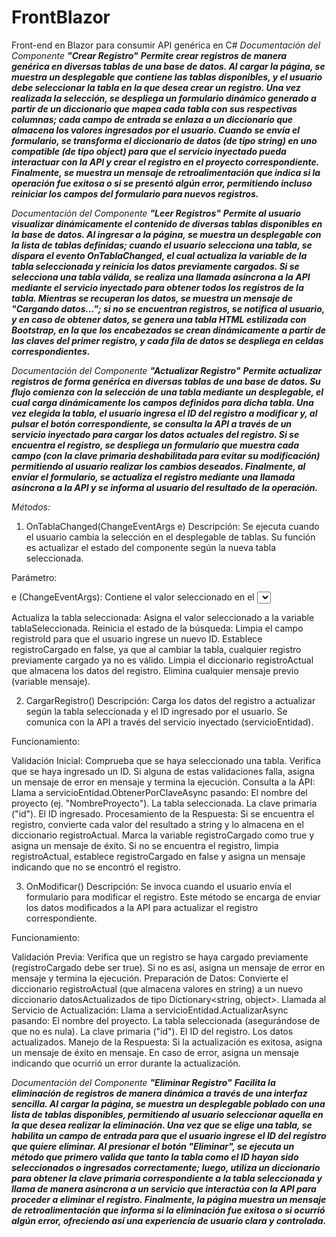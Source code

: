 # FrontBlazor
Front-end en Blazor para consumir API genérica en C#
*Documentación del Componente **"Crear Registro"***
***Permite crear registros de manera genérica en diversas tablas de una base de datos. Al cargar la página, se muestra un desplegable que contiene las tablas disponibles, y el usuario debe seleccionar la tabla en la que desea crear un registro. Una vez realizada la selección, se despliega un formulario dinámico generado a partir de un diccionario que mapea cada tabla con sus respectivas columnas; cada campo de entrada se enlaza a un diccionario que almacena los valores ingresados por el usuario. Cuando se envía el formulario, se transforma el diccionario de datos (de tipo string) en uno compatible (de tipo object) para que el servicio inyectado pueda interactuar con la API y crear el registro en el proyecto correspondiente. Finalmente, se muestra un mensaje de retroalimentación que indica si la operación fue exitosa o si se presentó algún error, permitiendo incluso reiniciar los campos del formulario para nuevos registros.***

*Documentación del Componente **"Leer Registros"***
***Permite al usuario visualizar dinámicamente el contenido de diversas tablas disponibles en la base de datos. Al ingresar a la página, se muestra un desplegable con la lista de tablas definidas; cuando el usuario selecciona una tabla, se dispara el evento OnTablaChanged, el cual actualiza la variable de la tabla seleccionada y reinicia los datos previamente cargados. Si se selecciona una tabla válida, se realiza una llamada asíncrona a la API mediante el servicio inyectado para obtener todos los registros de la tabla. Mientras se recuperan los datos, se muestra un mensaje de "Cargando datos..."; si no se encuentran registros, se notifica al usuario, y en caso de obtener datos, se genera una tabla HTML estilizada con Bootstrap, en la que los encabezados se crean dinámicamente a partir de las claves del primer registro, y cada fila de datos se despliega en celdas correspondientes.***

*Documentación del Componente **"Actualizar Registro"***
***Permite actualizar registros de forma genérica en diversas tablas de una base de datos. Su flujo comienza con la selección de una tabla mediante un desplegable, el cual carga dinámicamente los campos definidos para dicha tabla. Una vez elegida la tabla, el usuario ingresa el ID del registro a modificar y, al pulsar el botón correspondiente, se consulta la API a través de un servicio inyectado para cargar los datos actuales del registro. Si se encuentra el registro, se despliega un formulario que muestra cada campo (con la clave primaria deshabilitada para evitar su modificación) permitiendo al usuario realizar los cambios deseados. Finalmente, al enviar el formulario, se actualiza el registro mediante una llamada asíncrona a la API y se informa al usuario del resultado de la operación.***

*Métodos:*
1. OnTablaChanged(ChangeEventArgs e)
Descripción:
Se ejecuta cuando el usuario cambia la selección en el desplegable de tablas. Su función es actualizar el estado del componente según la nueva tabla seleccionada.

Parámetro:

e (ChangeEventArgs): Contiene el valor seleccionado en el <select>.
Funcionamiento:

Actualiza la tabla seleccionada:
Asigna el valor seleccionado a la variable tablaSeleccionada.
Reinicia el estado de la búsqueda:
Limpia el campo registroId para que el usuario ingrese un nuevo ID.
Establece registroCargado en false, ya que al cambiar la tabla, cualquier registro previamente cargado ya no es válido.
Limpia el diccionario registroActual que almacena los datos del registro.
Elimina cualquier mensaje previo (variable mensaje).

2. CargarRegistro()
Descripción:
Carga los datos del registro a actualizar según la tabla seleccionada y el ID ingresado por el usuario. Se comunica con la API a través del servicio inyectado (servicioEntidad).

Funcionamiento:

Validación Inicial:
Comprueba que se haya seleccionado una tabla.
Verifica que se haya ingresado un ID.
Si alguna de estas validaciones falla, asigna un mensaje de error en mensaje y termina la ejecución.
Consulta a la API:
Llama a servicioEntidad.ObtenerPorClaveAsync pasando:
El nombre del proyecto (ej. "NombreProyecto").
La tabla seleccionada.
La clave primaria ("id").
El ID ingresado.
Procesamiento de la Respuesta:
Si se encuentra el registro, convierte cada valor del resultado a string y lo almacena en el diccionario registroActual.
Marca la variable registroCargado como true y asigna un mensaje de éxito.
Si no se encuentra el registro, limpia registroActual, establece registroCargado en false y asigna un mensaje indicando que no se encontró el registro.

3. OnModificar()
Descripción:
Se invoca cuando el usuario envía el formulario para modificar el registro. Este método se encarga de enviar los datos modificados a la API para actualizar el registro correspondiente.

Funcionamiento:

Validación Previa:
Verifica que un registro se haya cargado previamente (registroCargado debe ser true).
Si no es así, asigna un mensaje de error en mensaje y termina la ejecución.
Preparación de Datos:
Convierte el diccionario registroActual (que almacena valores en string) a un nuevo diccionario datosActualizados de tipo Dictionary<string, object>.
Llamada al Servicio de Actualización:
Llama a servicioEntidad.ActualizarAsync pasando:
El nombre del proyecto.
La tabla seleccionada (asegurándose de que no es nula).
La clave primaria ("id").
El ID del registro.
Los datos actualizados.
Manejo de la Respuesta:
Si la actualización es exitosa, asigna un mensaje de éxito en mensaje.
En caso de error, asigna un mensaje indicando que ocurrió un error durante la actualización.

*Documentación del Componente **"Eliminar Registro"***
***Facilita la eliminación de registros de manera dinámica a través de una interfaz sencilla. Al cargar la página, se muestra un desplegable poblado con una lista de tablas disponibles, permitiendo al usuario seleccionar aquella en la que desea realizar la eliminación. Una vez que se elige una tabla, se habilita un campo de entrada para que el usuario ingrese el ID del registro que quiere eliminar. Al presionar el botón "Eliminar", se ejecuta un método que primero valida que tanto la tabla como el ID hayan sido seleccionados o ingresados correctamente; luego, utiliza un diccionario para obtener la clave primaria correspondiente a la tabla seleccionada y llama de manera asíncrona a un servicio que interactúa con la API para proceder a eliminar el registro. Finalmente, la página muestra un mensaje de retroalimentación que informa si la eliminación fue exitosa o si ocurrió algún error, ofreciendo así una experiencia de usuario clara y controlada.***

